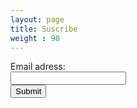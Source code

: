 ```yaml
---
layout: page
title: Suscribe
weight : 98
---
```


<form name="gform" id="gform" enctype="text/plain" action="https://docs.google.com/forms/d/e/1FAIpQLSdvCA3o__WV4_5XPwMzBy-gliWX678RXGbhQbcRBigdTZts3w/formResponse?usp=pp_url&entry.1182600964=oceanography@newzeland.com" target="hidden_iframe" onsubmit="submitted=true;">
  Email adress:<br>
  <input type="text" name="entry.1182600964" id="entry.1182600964"><br>
  <input type="submit" value="Submit">
</form>

<iframe name="hidden_iframe" id="hidden_iframe" style="display:none;" onload="if(submitted) {}"></iframe>

<script src="{{ site.baseurl }}/_js/jquery.min.js"></script>
<script type="text/javascript">var submitted=false;</script>
<script type="text/javascript">
$('#gform').on('submit', function(e) {
  $('#gform *').fadeOut(2000);
  $('#gform').prepend('Your submission has been processed...');
  });
</script>